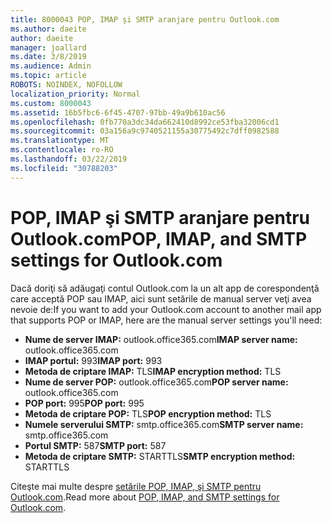 ```yaml
---
title: 8000043 POP, IMAP şi SMTP aranjare pentru Outlook.com
ms.author: daeite
author: daeite
manager: joallard
ms.date: 3/8/2019
ms.audience: Admin
ms.topic: article
ROBOTS: NOINDEX, NOFOLLOW
localization_priority: Normal
ms.custom: 8000043
ms.assetid: 16b5fbc6-6f45-4707-97bb-49a9b610ac56
ms.openlocfilehash: 0fb770a3dc34da662410d8992ce53fba32006cd1
ms.sourcegitcommit: 03a156a9c9740521155a30775492c7dff0982588
ms.translationtype: MT
ms.contentlocale: ro-RO
ms.lasthandoff: 03/22/2019
ms.locfileid: "30788203"
---
```

# <a name="pop-imap-and-smtp-settings-for-outlookcom"></a><span data-ttu-id="3d95f-102">POP, IMAP şi SMTP aranjare pentru Outlook.com</span><span class="sxs-lookup"><span data-stu-id="3d95f-102">POP, IMAP, and SMTP settings for Outlook.com</span></span>

<span data-ttu-id="3d95f-103">Dacă doriţi să adăugaţi contul Outlook.com la un alt app de corespondenţă care acceptă POP sau IMAP, aici sunt setările de manual server veţi avea nevoie de:</span><span class="sxs-lookup"><span data-stu-id="3d95f-103">If you want to add your Outlook.com account to another mail app that supports POP or IMAP, here are the manual server settings you'll need:</span></span>
  
- <span data-ttu-id="3d95f-104">**Nume de server IMAP:** outlook.office365.com</span><span class="sxs-lookup"><span data-stu-id="3d95f-104">**IMAP server name:** outlook.office365.com</span></span> 
- <span data-ttu-id="3d95f-105">**IMAP portul:** 993</span><span class="sxs-lookup"><span data-stu-id="3d95f-105">**IMAP port:** 993</span></span>   
- <span data-ttu-id="3d95f-106">**Metoda de criptare IMAP:** TLS</span><span class="sxs-lookup"><span data-stu-id="3d95f-106">**IMAP encryption method:** TLS</span></span>   
- <span data-ttu-id="3d95f-107">**Nume de server POP:** outlook.office365.com</span><span class="sxs-lookup"><span data-stu-id="3d95f-107">**POP server name:** outlook.office365.com</span></span>  
- <span data-ttu-id="3d95f-108">**POP port:** 995</span><span class="sxs-lookup"><span data-stu-id="3d95f-108">**POP port:** 995</span></span>  
- <span data-ttu-id="3d95f-109">**Metoda de criptare POP:** TLS</span><span class="sxs-lookup"><span data-stu-id="3d95f-109">**POP encryption method:** TLS</span></span>  
- <span data-ttu-id="3d95f-110">**Numele serverului SMTP:** smtp.office365.com</span><span class="sxs-lookup"><span data-stu-id="3d95f-110">**SMTP server name:** smtp.office365.com</span></span> 
- <span data-ttu-id="3d95f-111">**Portul SMTP:** 587</span><span class="sxs-lookup"><span data-stu-id="3d95f-111">**SMTP port:** 587</span></span> 
- <span data-ttu-id="3d95f-112">**Metoda de criptare SMTP:** STARTTLS</span><span class="sxs-lookup"><span data-stu-id="3d95f-112">**SMTP encryption method:** STARTTLS</span></span> 

<span data-ttu-id="3d95f-113">Citeşte mai multe despre [setările POP, IMAP, şi SMTP pentru Outlook.com](https://go.microsoft.com/fwlink/p/?linkid=2001402&amp;clcid=0x409).</span><span class="sxs-lookup"><span data-stu-id="3d95f-113">Read more about [POP, IMAP, and SMTP settings for Outlook.com](https://go.microsoft.com/fwlink/p/?linkid=2001402&amp;clcid=0x409).</span></span>